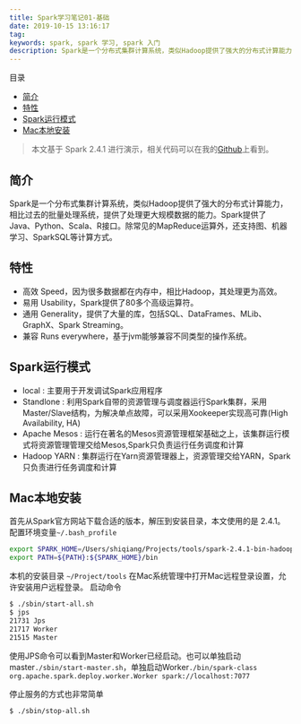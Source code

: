 ```yaml
---
title: Spark学习笔记01-基础
date: 2019-10-15 13:16:17
tag: 
keywords: spark, spark 学习, spark 入门
description: Spark是一个分布式集群计算系统，类似Hadoop提供了强大的分布式计算能力，相比过去的批量处理系统，提供了处理更大规模数据的能力。Spark提供了Java、Python、Scala、R接口。
---
```


目录

* [简介](#简介)
* [特性](#特性)
* [Spark运行模式](#spark运行模式)
* [Mac本地安装](#mac本地安装)


> 本文基于 Spark 2.4.1 进行演示，相关代码可以在我的[Github](Github)上看到。


## 简介
Spark是一个分布式集群计算系统，类似Hadoop提供了强大的分布式计算能力，相比过去的批量处理系统，提供了处理更大规模数据的能力。Spark提供了Java、Python、Scala、R接口。除常见的MapReduce运算外，还支持图、机器学习、SparkSQL等计算方式。

## 特性

* 高效 Speed，因为很多数据都在内存中，相比Hadoop，其处理更为高效。
* 易用 Usability，Spark提供了80多个高级运算符。
* 通用 Generality，提供了大量的库，包括SQL、DataFrames、MLib、GraphX、Spark Streaming。
* 兼容 Runs everywhere，基于jvm能够兼容不同类型的操作系统。

## Spark运行模式

* local : 主要用于开发调试Spark应用程序
* Standlone : 利用Spark自带的资源管理与调度器运行Spark集群，采用Master/Slave结构，为解决单点故障，可以采用Xookeeper实现高可靠(High Availability, HA)
* Apache Mesos : 运行在著名的Mesos资源管理框架基础之上，该集群运行模式将资源管理管理交给Mesos,Spark只负责运行任务调度和计算
* Hadoop YARN : 集群运行在Yarn资源管理器上，资源管理交给YARN，Spark只负责进行任务调度和计算

## Mac本地安装
首先从Spark官方网站下载合适的版本，解压到安装目录，本文使用的是 2.4.1。
配置环境变量```~/.bash_profile```
```bash
export SPARK_HOME=/Users/shiqiang/Projects/tools/spark-2.4.1-bin-hadoop2.7
export PATH=${PATH}:${SPARK_HOME}/bin
```
本机的安装目录
```~/Project/tools```
在Mac系统管理中打开Mac远程登录设置，允许安装用户远程登录。
启动命令
```bash
$ ./sbin/start-all.sh
$ jps
21731 Jps
21717 Worker
21515 Master
```
使用JPS命令可以看到Master和Worker已经启动。也可以单独启动master```./sbin/start-master.sh```，单独启动Worker```./bin/spark-class org.apache.spark.deploy.worker.Worker spark://localhost:7077```

停止服务的方式也非常简单

```bash
$ ./sbin/stop-all.sh
```












